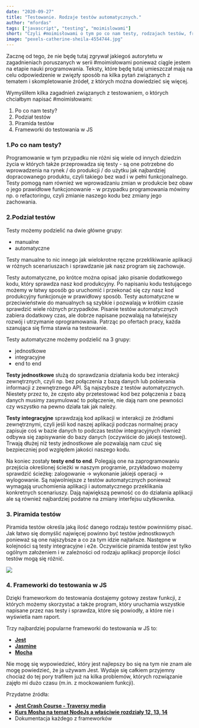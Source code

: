 ```yaml
---
date: "2020-09-27"
title: "Testowanie. Rodzaje testów automatycznych."
author: "mfordas"
tags: ["javascript", "testing", "moimislowami"]
short: "Czyli #moimisłowami o tym po co nam testy, rodzajach testów, frameworkach do testowania w JS."
image: "pexels-catherine-sheila-4554744.jpg"
---
```


<div>
                           <p>Zacznę od tego, że nie będę tutaj zgrywał jakiegoś autorytetu w zagadnieniach poruszanych w serii #moimisłowami ponieważ ciągle jestem na etapie nauki programowania. Teksty, które będę tutaj umieszczał mają na celu odpowiedzenie w zwięzły sposób na kilka pytań związanych z tematem i skompletowanie źródeł, z których można dowiedzieć się więcej.
                                </p>
                                <p>
                                    Wymyśliłem kilka zagadnień związanych z testowaniem, o których chciałbym napisać #moimisłowami:
                                    <ol>
                                        <li>Po co nam testy?</li>
                                        <li>Podział testów</li>
                                        <li>Piramida testów</li>
                                        <li>Frameworki do testowania w JS</li>
                                    </ol>
                                </p>
                                <h3>1.Po co nam testy?</h3>
                                <p>Programowanie w tym przypadku nie różni się wiele od innych dziedzin życia w których także przeprowadza się testy - są one potrzebne do wprowadzenia na rynek / do produkcji / do użytku jak najbardziej dopracowanego produktu, czyli takiego bez wad i w pełni funkcjonalnego. Testy pomogą nam również we wprowadzaniu zmian w produkcie bez obaw o jego prawidłowe funkcjonowanie - w przypadku programowania mówimy np. o refactoringu, czyli zmianie naszego kodu bez zmiany jego zachowania.</p>
                                <h3>2.Podział testów</h3>
                                <p>Testy możemy podzielić na dwie główne grupy:
                                 <ul>
                                        <li>manualne</li>
                                        <li>automatyczne</li>
                                    </ul>
                                <p>Testy manualne to nic innego jak wielokrotne ręczne przeklikiwanie aplikacji w różnych scenariuszach i sprawdzanie jak nasz program się zachowuje.</p>
                                <p>Testy automatyczne, po krótce można opisać jako pisanie dodatkowego kodu, który sprawdza nasz kod produkcyjny. Po napisaniu kodu testującego możemy w łatwy sposób go uruchomić i przekonać się czy nasz kod produkcyjny funkcjonuje w prawidłowy sposób. Testy automatyczne w przeciwieństwie do manualnych są szybkie i pozwalają w krótkim czasie sprawdzić wiele różnych przypadków. Pisanie testów automatycznych zabiera dodatkowy czas, ale dobrze napisane pozwalają na łatwiejszy rozwój i utrzymanie oprogramowania. Patrząc po ofertach pracy, każda szanująca się firma stawia na testowanie.</p>
                                 <p>
                                    Testy automatyczne możemy podzielić na 3 grupy:
                                    <ul>
                                        <li>jednostkowe</li>
                                        <li>integracyjne</li>
                                        <li>end to end</li>
                                    </ul>
                                </p>
                                </p>
                                <p><b>Testy jednostkowe</b> służą do sprawdzania działania kodu bez interakcji zewnętrznych, czyli np. bez połączenia z bazą danych lub pobierania informacji z zewnętrznego API. Są najszybsze z testów automatycznych. Niestety przez to, że często aby przetestować kod bez połączenia z bazą danych musimy zasymulować to połączenie, nie dają nam one pewności czy wszystko na pewno działa tak jak należy.</p>
                                <p><b>Testy integracyjne</b> sprawdzają kod aplikacji w interakcji ze źródłami zewnętrznymi, czyli jeśli kod naszej aplikacji podczas normalnej pracy zapisuje coś w bazie danych to podczas testów integracyjnych również odbywa się zapisywanie do bazy danych (oczywiście do jakiejś testowej). Trwają dłużej niż testy jednostkowe ale pozwalają nam czuć się bezpieczniej pod względem jakości naszego kodu.</p>
                                <p>Na koniec zostały <b>testy end to end</b>. Polegają one na zaprogramowaniu przejścia określonej ścieżki w naszym programie, przykładowo możemy sprawdzić ścieżkę: zalogowanie -> wykonanie jakiejś operacji -> wylogowanie. Są najwolniejsze z testów automatycznych ponieważ wymagają uruchomienia aplikacji i automatycznego przeklikania konkretnych scenariuszy. Dają największą pewność co do działania aplikacji ale są również najbardziej podatne na zmiany interfejsu użytkownika.</p>
                               <h3>3. Piramida testów</h3>
                                <p>Piramida testów określa jaką ilość danego rodzaju testów powinniśmy pisać. Jak łatwo się domyślić najwięcej powinno być testów jednostkowych ponieważ są one najszybsze a co za tym idzie najtańsze. Następne w kolejności są testy integracyjne i e2e. Oczywiście piramida testów jest tylko ogólnym założeniem i w zależności od rodzaju aplikacji proporcje ilości testów mogą się różnić.
                                </p>
                                <div class="blogPicturesContainer">
                                    <img src="/images/piramida_testow.png"/></div>
                               <h3>4. Frameworki do testowania w JS</h3>
                                <p>Dzięki frameworkom do testowania dostajemy gotowy zestaw funkcji, z których możemy skorzystać a także program, który uruchamia wszystkie napisane przez nas testy i sprawdza, które się powiodły, a które nie i wyświetla nam raport. 
                                </p>
                                 <p>
                                    Trzy najbardziej popularne frameworki do testowania w JS to:
                                    <ul>
                                        <li><a
                                        href="https://jestjs.io/"
                                        target="_blank"><b>Jest</b></a></li>
                                        <li><a
                                        href="https://jasmine.github.io/"
                                        target="_blank"><b>Jasmine</b></a></li>
                                        <li><a
                                        href="https://mochajs.org/"
                                        target="_blank"><b>Mocha</b></a></li>
                                    </ul>
                                </p>
                                <p>Nie mogę się wypowiedzieć, który jest najlepszy bo się na tym nie znam ale mogę powiedzieć, że ja używam Jest. Wydaje się całkiem przyjemny chociaż do tej pory trafiłem już na kilka problemów, których rozwiązanie zajęło mi dużo czasu (m.in. z mockowaniem funkcji).</p>
                                 <p>
                                     Przydatne źródła:
                                    <ul>
                                        <li><a
                                        href="https://www.youtube.com/watch?v=7r4xVDI2vho"
                                        target="_blank"><b>Jest Crash Course - Traversy media</b></a></li>
                                        <li><a
                                        href="https://www.udemy.com/course/nodejs-master-class/"
                                        target="_blank"><b>Kurs Mosha na temat NodeJs a właściwie rozdziały 12, 13, 14</b></a></li>
                                        <li>Dokumentacja każdego z frameworków</li>
                                    </ul>
                                </p>
                        </div>
